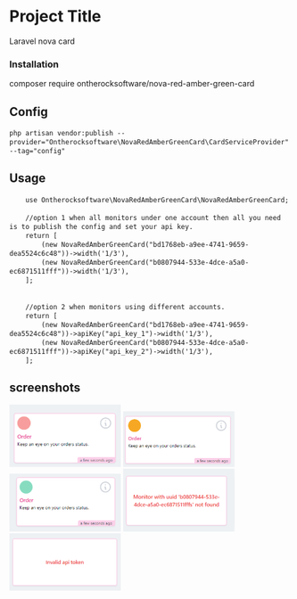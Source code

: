 # Project Title

Laravel nova card

### Installation

composer require ontherocksoftware/nova-red-amber-green-card

## Config

    php artisan vendor:publish --provider="Ontherocksoftware\NovaRedAmberGreenCard\CardServiceProvider" --tag="config"

## Usage

        use Ontherocksoftware\NovaRedAmberGreenCard\NovaRedAmberGreenCard;

        //option 1 when all monitors under one account then all you need is to publish the config and set your api key.
        return [
            (new NovaRedAmberGreenCard("bd1768eb-a9ee-4741-9659-dea5524c6c48"))->width('1/3'),
            (new NovaRedAmberGreenCard("b0807944-533e-4dce-a5a0-ec6871511fff"))->width('1/3'),
        ];


        //option 2 when monitors using different accounts.
        return [
            (new NovaRedAmberGreenCard("bd1768eb-a9ee-4741-9659-dea5524c6c48"))->apiKey("api_key_1")->width('1/3'),
            (new NovaRedAmberGreenCard("b0807944-533e-4dce-a5a0-ec6871511fff"))->apiKey("api_key_2")->width('1/3'),
        ];

## screenshots

<img src="img/red.png" width="200">
<img src="img/amber.png" width="200">
<img src="img/green.png" width="200">
<img src="img/monitor_not_found.png" width="200">
<img src="img/invalid_token.png" width="200">
